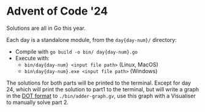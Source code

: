 # Advent of Code '24

Solutions are all in Go this year.

Each day is a standalone module, from the `day{day-num}/` directory:
- Compile with `go build -o bin/ day{day-num}.go`
- Execute with:
  - `bin/day{day-num} <input file path>` (Linux, MacOS)
  - `bin\day{day-num}.exe <input file path>` (Windows)

 The solutions for both parts will be printed to the terminal. Except for day 24, which will print the solution to part1 to the terminal, but will write a graph in the [DOT format](https://graphviz.org/doc/info/lang.html) to `./bin/adder-graph.gv`, use this graph with a Visualiser to manually solve part 2.
